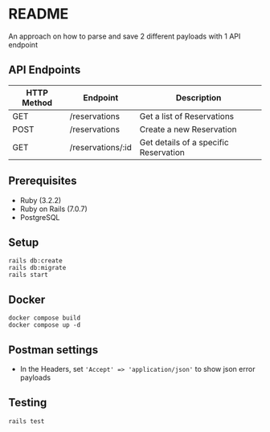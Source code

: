 # README

An approach on how to parse and save 2 different payloads with 1 API endpoint

## API Endpoints
| HTTP Method | Endpoint               | Description                            |
|-------------|------------------------|----------------------------------------|
| GET         | /reservations          | Get a list of Reservations             |
| POST        | /reservations          | Create a new Reservation               |
| GET         | /reservations/:id      | Get details of a specific Reservation  |

## Prerequisites
- Ruby (3.2.2)
- Ruby on Rails (7.0.7)
- PostgreSQL

## Setup
```
rails db:create
rails db:migrate
rails start
```

## Docker
```
docker compose build
docker compose up -d
```

## Postman settings
- In the Headers, set `'Accept' => 'application/json'` to show json error payloads


## Testing
```
rails test
```
